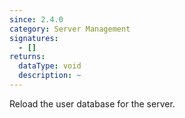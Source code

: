 ```yaml
---
since: 2.4.0
category: Server Management
signatures:
  - []
returns:
  dataType: void
  description: ~
---
```


Reload the user database for the server.
